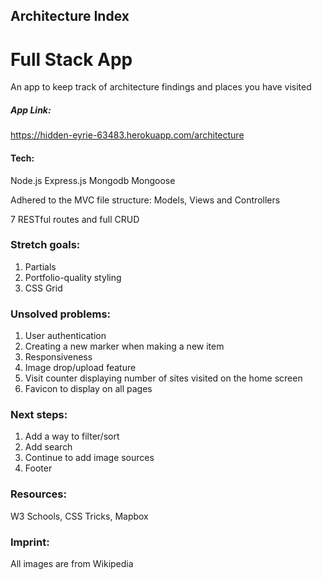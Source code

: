 ## Architecture Index

# Full Stack App

An app to keep track of architecture findings and places you have visited 


##### App Link: 

https://hidden-eyrie-63483.herokuapp.com/architecture

#### Tech: 

Node.js
Express.js
Mongodb
Mongoose 

Adhered to the MVC file structure: Models, Views and Controllers 

7 RESTful routes and full CRUD

### Stretch goals: 
1. Partials
2. Portfolio-quality styling
3. CSS Grid

### Unsolved problems:

1. User authentication
2. Creating a new marker when making a new item
3. Responsiveness
4. Image drop/upload feature
5. Visit counter displaying number of sites visited on the home screen
6. Favicon to display on all pages

### Next steps: 

1. Add a way to filter/sort
2. Add search
3. Continue to add image sources
4. Footer

### Resources: 
W3 Schools,
CSS Tricks,
Mapbox

### Imprint: 

All images are from Wikipedia

